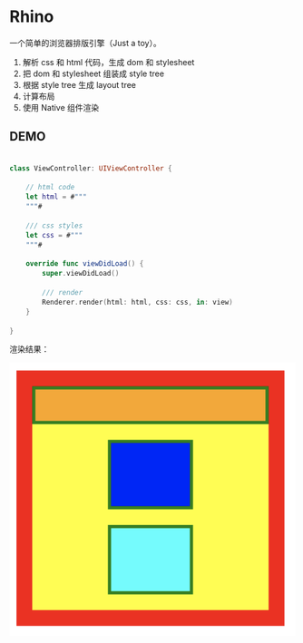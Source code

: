 # Rhino

一个简单的浏览器排版引擎（Just a toy）。

1. 解析 css 和 html 代码，生成 dom 和 stylesheet
2. 把 dom 和 stylesheet 组装成 style tree
3. 根据 style tree 生成 layout tree
4. 计算布局
5. 使用 Native 组件渲染


## DEMO

```swift

class ViewController: UIViewController {

    // html code
    let html = #"""
    """#

    /// css styles
    let css = #"""
    """#
        
    override func viewDidLoad() {
        super.viewDidLoad()

        /// render
        Renderer.render(html: html, css: css, in: view)
    }

}

```



渲染结果：



![demo](./demo.png)